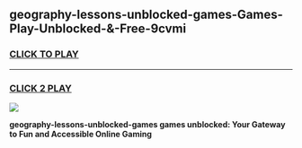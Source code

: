 
## geography-lessons-unblocked-games-Games-Play-Unblocked-&-Free-9cvmi
<h3>
<a href="https://premium76.site?title=geography-lessons-unblocked-games&ref=24A">CLICK TO PLAY</a></h3>
<hr>

<h3>
<a href="https://premium76.site?title=geography-lessons-unblocked-games&ref=24A">CLICK 2 PLAY</a>
  
</h3>

<a href="https://premium76.site?title=geography-lessons-unblocked-games&ref=24A"><img src="https://clearcache.store/games.png"></a>


**geography-lessons-unblocked-games games unblocked: Your Gateway to Fun and Accessible Online Gaming**
